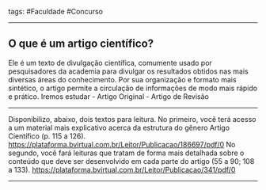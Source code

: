 tags: #Faculdade #Concurso 
___
## O que é um artigo científico?
Ele é um texto de divulgação científica, comumente usado por pesquisadores da academia para divulgar os resultados obtidos nas mais diversas áreas do conhecimento. Por sua organização e formato mais sintético, o artigo permite a circulação de informações de modo mais rápido e prático.
Iremos estudar 
	- Artigo Original
	- Artigo de Revisão
___
Disponibilizo, abaixo, dois textos para leitura. No primeiro, você terá acesso a um material mais explicativo acerca da estrutura do gênero Artigo Científico (p. 115 a 126). 
https://plataforma.bvirtual.com.br/Leitor/Publicacao/186697/pdf/0
No segundo, você fará leituras que tratam de forma mais detalhada sobre o conteúdo que deve ser desenvolvido em cada parte do artigo (55 a 90; 108 a 133).
https://plataforma.bvirtual.com.br/Leitor/Publicacao/341/pdf/0
___

